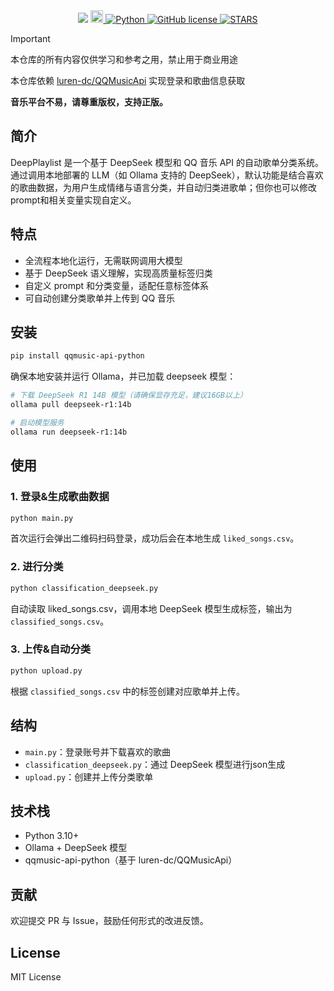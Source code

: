 <div align="center">
  <a>
    <img src="https://socialify.git.ci/Steven-ZN/DeepPlaylist/image?name=1&description=1&descriptionEditable=基于DeepSeek的QQ音乐歌单分类器&font=Source%20Code%20Pro&language=1&logo=https%3A%2F%2Fy.qq.com%2Fmediastyle%2Fmod%2Fmobile%2Fimg%2Flogo.svg&pattern=Overlapping%20Hexagons&theme=Auto">
  </a>

  <!-- DeepSeek Badge -->
  <a href="https://huggingface.co/deepseek-ai/deepseek-coder-14b-instruct">
    <img src="https://i.imgur.com/EgOQVRn.png" alt="DeepSeek" height="20">

  </a>

  <!-- Python Badge -->
  <a href="https://www.python.org">
    <img src="https://img.shields.io/badge/Python-3.10|3.11|3.12-blue?logo=python" alt="Python">
  </a>

  <!-- License -->
  <a href="https://github.com/Steven-ZN/DeepPlaylist?tab=MIT-1-ov-file">
    <img src="https://img.shields.io/github/license/Steven-ZN/DeepPlaylist" alt="GitHub license">
  </a>

  <!-- Stars -->
  <a href="https://github.com/Steven-ZN/DeepPlaylist/stargazers">
    <img src="https://img.shields.io/github/stars/Steven-ZN/DeepPlaylist?color=yellow&label=Github%20Stars" alt="STARS">
  </a>


</div>




> [!IMPORTANT]
> 本仓库的所有内容仅供学习和参考之用，禁止用于商业用途
> 
> 本仓库依赖 [luren-dc/QQMusicApi](https://github.com/luren-dc/QQMusicApi) 实现登录和歌曲信息获取
> 
> **音乐平台不易，请尊重版权，支持正版。**

## 简介

DeepPlaylist 是一个基于 DeepSeek 模型和 QQ 音乐 API 的自动歌单分类系统。通过调用本地部署的 LLM（如 Ollama 支持的 DeepSeek），默认功能是结合喜欢的歌曲数据，为用户生成情绪与语言分类，并自动归类进歌单；但你也可以修改prompt和相关变量实现自定义。

## 特点

* 全流程本地化运行，无需联网调用大模型
* 基于 DeepSeek 语义理解，实现高质量标签归类
* 自定义 prompt 和分类变量，适配任意标签体系
* 可自动创建分类歌单并上传到 QQ 音乐

## 安装

```bash
pip install qqmusic-api-python
```

确保本地安装并运行 Ollama，并已加载 deepseek 模型：

```bash
# 下载 DeepSeek R1 14B 模型（请确保显存充足，建议16GB以上）
ollama pull deepseek-r1:14b

# 启动模型服务
ollama run deepseek-r1:14b

```

## 使用

### 1. 登录&生成歌曲数据

```bash
python main.py
```

首次运行会弹出二维码扫码登录，成功后会在本地生成 `liked_songs.csv`。

### 2. 进行分类

```bash
python classification_deepseek.py
```

自动读取 liked\_songs.csv，调用本地 DeepSeek 模型生成标签，输出为 `classified_songs.csv`。

### 3. 上传&自动分类

```bash
python upload.py
```

根据 `classified_songs.csv` 中的标签创建对应歌单并上传。

## 结构

* `main.py`：登录账号并下载喜欢的歌曲
* `classification_deepseek.py`：通过 DeepSeek 模型进行json生成
* `upload.py`：创建并上传分类歌单

## 技术栈

* Python 3.10+
* Ollama + DeepSeek 模型
* qqmusic-api-python（基于 luren-dc/QQMusicApi）

## 贡献

欢迎提交 PR 与 Issue，鼓励任何形式的改进反馈。


## License

MIT License


